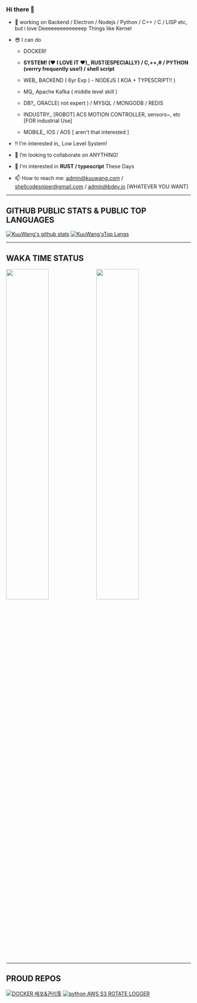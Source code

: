 ### Hi there 👋

- 🔭 working on Backend / Electron / Nodejs / Python / C++ / C / LISP etc, but i love Deeeeeeeeeeeeeep Things like Kernel
- 😎 I can do
  - DOCKER!
  - **SYSTEM! (♥ I LOVE IT ♥)_ RUST(ESPECIALLY) / C,++,# / PYTHON (verrry frequently use!) / shell script**

  - WEB_ BACKEND ( 6yr Exp ) - NODEJS ( KOA + TYPESCRIPT!! )
  - MQ_ Apache Kafka ( middle level skill )
  - DB?_ ORACLE( not expert ) / MYSQL / MONGODB / REDIS

  - INDUSTRY_ [ROBOT] ACS MOTION CONTROLLER, sensors~, etc [FOR industrial Use]
  - MOBILE_ IOS / AOS [ aren't that interested ]

- ‼ I'm interested in_ Low Level System!

- 👯 I’m looking to collaborate on ANYTHING!

- 💬 I'm interested in **RUST / typescript** These Days

- 📫 How to reach me: admin@kuuwang.com / shellcodesniper@gmail.com / admin@bdev.io [WHATEVER YOU WANT]

<!--
- 🤔 I’m looking for help with ...
- 💬 Ask me about ...

- 😄 Pronouns: ...
- ⚡ Fun fact: ...
-->
---
## GITHUB PUBLIC STATS & PUBLIC TOP LANGUAGES

[![KuuWang's github stats](https://github-readme-stats.vercel.app/api?username=shellcodesniper&locale=kr&show_icons=true&theme=dracula&include_all_commits=true&custom_title=Kuuwang의%20Public%20Repo%20통계)](https://github.com/shellcodesniper)
[![KuuWang'sTop Langs](https://github-readme-stats.vercel.app/api/top-langs/?username=shellcodesniper&theme=dracula&hide=html,css&layout=compact&langs_count=7&custom_title=Public%20Repo%20Most%20Used%20Lang)](https://github.com/shellcodesniper)

---
## WAKA TIME STATUS

<p float="left">
<img src="https://wakatime.com/share/@KuuWangE/f6ea09a8-9b0c-41ba-b6a4-1fcf8798cc26.svg" width="48%">
<img src="https://wakatime.com/share/@KuuWangE/468f48c1-1aa1-49ba-8f8b-dddf8feb3b3b.svg" width="48%">
</p>

---

## PROUD REPOS
[![DOCKER 배포&관리툴](https://github-readme-stats.vercel.app/api/pin/?username=shellcodesniper&repo=Docker_HealthChecker&theme=dracula&show_owner=true)](https://github.com/shellcodesniper)
[![python AWS S3 ROTATE LOGGER](https://github-readme-stats.vercel.app/api/pin/?username=shellcodesniper&repo=aws_logging_handlers&theme=dracula&show_owner=true)](https://github.com/shellcodesniper)
